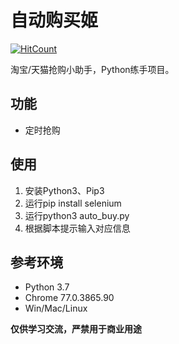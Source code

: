 # 自动购买姬

[![HitCount](http://hits.dwyl.com/codyi96/auto-buy.svg)](http://hits.dwyl.com/codyi96/auto-buy)

淘宝/天猫抢购小助手，Python练手项目。

## 功能
- 定时抢购

## 使用
1. 安装Python3、Pip3
2. 运行pip install selenium
3. 运行python3 auto_buy.py
4. 根据脚本提示输入对应信息

## 参考环境
- Python 3.7
- Chrome 77.0.3865.90
- Win/Mac/Linux

__仅供学习交流，严禁用于商业用途__
